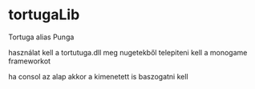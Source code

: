 # tortugaLib
Tortuga alias Punga



használat 
kell a tortutuga.dll
meg nugetekből telepiteni kell a monogame frameworkot

ha consol az alap akkor a kimenetett is baszogatni kell
